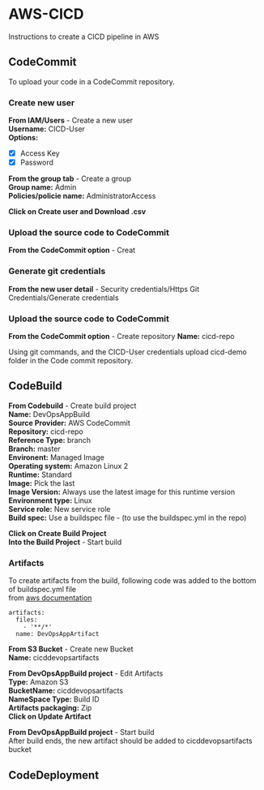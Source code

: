 # AWS-CICD
Instructions to create a CICD pipeline in AWS

## CodeCommit
To upload your code in a CodeCommit repository.  

### Create new user
**From IAM/Users** - Create a new user  
**Username:** CICD-User  
**Options:**
  + [x] Access Key  
  + [x] Password  

**From the group tab** - Create a group  
**Group name:** Admin  
**Policies/policie name:** AdministratorAccess  

**Click on Create user and Download .csv**

### Upload the source code to CodeCommit

**From the CodeCommit option** - Creat
### Generate git credentials
**From the new user detail** - Security credentials/Https Git Credentials/Generate credentials

### Upload the source code to CodeCommit
**From the CodeCommit option** - Create repository
**Name:** cicd-repo  

Using git commands, and the CICD-User credentials upload cicd-demo folder in the Code commit repository.

## CodeBuild  
**From Codebuild** - Create build project  
**Name:** DevOpsAppBuild  
**Source Provider:** AWS CodeCommit  
**Repository:** cicd-repo  
**Reference Type:** branch  
**Branch:** master  
**Environent:** Managed Image  
**Operating system:** Amazon Linux 2  
**Runtime:** Standard  
**Image:** Pick the last  
**Image Version:** Always use the latest image for this runtime version  
**Environment type:** Linux  
**Service role:** New service role  
**Build spec:** Use a buildspec file - (to use the buildspec.yml in the repo)  

**Click on Create Build Project**  
**Into the Build Project** - Start build  

### Artifacts  
To create artifacts from the build, following code was added to the bottom of buildspec.yml file  
from [aws documentation](https://docs.aws.amazon.com/codebuild/latest/userguide/build-spec-ref.html)

    artifacts:
      files:
        - '**/*'
      name: DevOpsAppArtifact

**From S3 Bucket** - Create new Bucket  
**Name:** cicddevopsartifacts

**From DevOpsAppBuild project** - Edit Artifacts  
**Type:** Amazon S3  
**BucketName:** cicddevopsartifacts  
**NameSpace Type:** Build ID  
**Artifacts packaging:** Zip  
**Click on Update Artifact**  

**From DevOpsAppBuild project** - Start build  
After build ends, the new artifact should be added to cicddevopsartifacts bucket

## CodeDeployment
